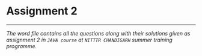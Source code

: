 # Assignment 2

---
_The word file contains all the questions along with their solutions given as assignment 2 in `JAVA course` at `NITTTR CHANDIGARH` summer training programme._
